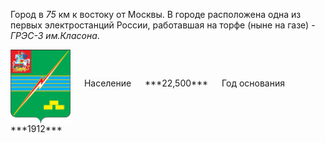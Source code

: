 <!--2021-10-24 00:32:32-->
Город в *75* км к востоку от Москвы.
В городе расположена одна из первых электростанций России, работавшая на торфе (ныне на газе) - <i>ГРЭС-3 им.Класона</i>.

<span class="dt">
  <img src="Elektrogorsk.png" align="middle" width="96px"> &emsp; 
<span class="dtc">
  Население &emsp; ***22,500*** &emsp;
  Год основания &emsp; ***1912***
</span>
</span>